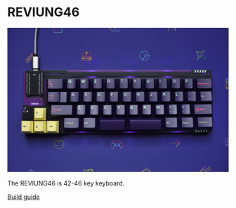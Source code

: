 # REVIUNG46  
![REVIUNG46](https://github.com/gtips/reviung/blob/master/reviung46/image/reviung46_01.jpg)  
  
 
The REVIUNG46 is 42-46 key keyboard.

[Build guide](https://reviung.com/build-guide/)  

